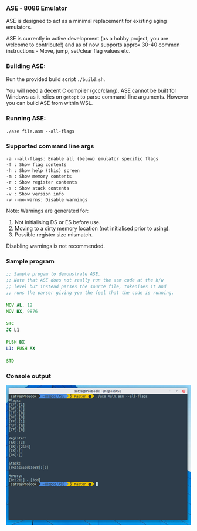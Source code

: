 ### ASE - 8086 Emulator
ASE is designed to act as a minimal replacement for existing aging emulators.

ASE is currently in active development (as a hobby project, you are welcome to contribute!) and as of now supports approx 30-40 common
instructions - Move, jump, set/clear flag values etc.

### Building ASE:

Run the provided build script `./build.sh`.

You will need a decent C compiler (gcc/clang). ASE cannot be built for Windows as it relies on `getopt` to parse command-line arguments. However you can build ASE from within WSL.

### Running ASE:

`./ase file.asm --all-flags`

### Supported command line args
```
-a --all-flags: Enable all (below) emulator specific flags
-f : Show flag contents
-h : Show help (this) screen
-m : Show memory contents
-r : Show register contents
-s : Show stack contents
-v : Show version info
-w --no-warns: Disable warnings
```

Note: Warnings are generated for:
1. Not initialising DS or ES before use.
2. Moving to a dirty memory location (not initialised prior to using).
3. Possible register size mismatch.

Disabling warnings is not recommended.

### Sample program

```asm
;; Sample progam to demonstrate ASE.
;; Note that ASE does not really run the asm code at the h/w
;; level but instead parses the source file, tokenises it and
;; runs the parser giving you the feel that the code is running.

MOV AL, 12
MOV BX, 9876

STC
JC L1

PUSH BX
L1: PUSH AX

STD
```

### Console output
![Alt text](/docs/images/ASE.png?raw=true "Title")
